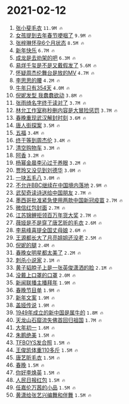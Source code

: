 # 2021-02-12

1. [张小斐毛衣](https://s.weibo.com/weibo?q=%23%E5%BC%A0%E5%B0%8F%E6%96%90%E6%AF%9B%E8%A1%A3%23&Refer=top) `11.9M 🔥`
1. [女孩提到去年春节哽咽了](https://s.weibo.com/weibo?q=%23%E5%A5%B3%E5%AD%A9%E6%8F%90%E5%88%B0%E5%8E%BB%E5%B9%B4%E6%98%A5%E8%8A%82%E5%93%BD%E5%92%BD%E4%BA%86%23&Refer=top) `9.9M 🔥`
1. [张梓琳怀孕6个月状态](https://s.weibo.com/weibo?q=%23%E5%BC%A0%E6%A2%93%E7%90%B3%E6%80%80%E5%AD%956%E4%B8%AA%E6%9C%88%E7%8A%B6%E6%80%81%23&Refer=top) `8.5M 🔥`
1. [新年快乐](https://s.weibo.com/weibo?q=%E6%96%B0%E5%B9%B4%E5%BF%AB%E4%B9%90&Refer=top) `6.7M 🔥`
1. [成龙是去劝架的吧](https://s.weibo.com/weibo?q=%E6%88%90%E9%BE%99%E6%98%AF%E5%8E%BB%E5%8A%9D%E6%9E%B6%E7%9A%84%E5%90%A7&Refer=top) `6.3M 🔥`
1. [易烊千玺是不是又戴假发了](https://s.weibo.com/weibo?q=%23%E6%98%93%E7%83%8A%E5%8D%83%E7%8E%BA%E6%98%AF%E4%B8%8D%E6%98%AF%E5%8F%88%E6%88%B4%E5%81%87%E5%8F%91%E4%BA%86%23&Refer=top) `5.6M 🔥`
1. [怀疑周杰伦舞台是放的MV](https://s.weibo.com/weibo?q=%E6%80%80%E7%96%91%E5%91%A8%E6%9D%B0%E4%BC%A6%E8%88%9E%E5%8F%B0%E6%98%AF%E6%94%BE%E7%9A%84MV&Refer=top) `4.7M 🔥`
1. [李思思的腰](https://s.weibo.com/weibo?q=%E6%9D%8E%E6%80%9D%E6%80%9D%E7%9A%84%E8%85%B0&Refer=top) `4.2M 🔥`
1. [牛年只有354天](https://s.weibo.com/weibo?q=%23%E7%89%9B%E5%B9%B4%E5%8F%AA%E6%9C%89354%E5%A4%A9%23&Refer=top) `4.0M 🔥`
1. [倪妮发型 我蠢蠢欲动](https://s.weibo.com/weibo?q=%E5%80%AA%E5%A6%AE%E5%8F%91%E5%9E%8B%20%E6%88%91%E8%A0%A2%E8%A0%A2%E6%AC%B2%E5%8A%A8&Refer=top) `3.8M 🔥`
1. [张雨绮名字终于读对了](https://s.weibo.com/weibo?q=%23%E5%BC%A0%E9%9B%A8%E7%BB%AE%E5%90%8D%E5%AD%97%E7%BB%88%E4%BA%8E%E8%AF%BB%E5%AF%B9%E4%BA%86%23&Refer=top) `3.7M 🔥`
1. [林允工作室称秒删内容是大冒险惩罚](https://s.weibo.com/weibo?q=%23%E6%9E%97%E5%85%81%E5%B7%A5%E4%BD%9C%E5%AE%A4%E7%A7%B0%E7%A7%92%E5%88%A0%E5%86%85%E5%AE%B9%E6%98%AF%E5%A4%A7%E5%86%92%E9%99%A9%E6%83%A9%E7%BD%9A%23&Refer=top) `3.7M 🔥`
1. [春晚重现武汉解封时刻](https://s.weibo.com/weibo?q=%23%E6%98%A5%E6%99%9A%E9%87%8D%E7%8E%B0%E6%AD%A6%E6%B1%89%E8%A7%A3%E5%B0%81%E6%97%B6%E5%88%BB%23&Refer=top) `3.6M 🔥`
1. [唐人街探案](https://s.weibo.com/weibo?q=%E5%94%90%E4%BA%BA%E8%A1%97%E6%8E%A2%E6%A1%88&Refer=top) `3.5M 🔥`
1. [五福](https://s.weibo.com/weibo?q=%E4%BA%94%E7%A6%8F&Refer=top) `3.4M 🔥`
1. [终于等到周杰伦](https://s.weibo.com/weibo?q=%E7%BB%88%E4%BA%8E%E7%AD%89%E5%88%B0%E5%91%A8%E6%9D%B0%E4%BC%A6&Refer=top) `3.4M 🔥`
1. [清空购物车](https://s.weibo.com/weibo?q=%E6%B8%85%E7%A9%BA%E8%B4%AD%E7%89%A9%E8%BD%A6&Refer=top) `3.3M 🔥`
1. [阿香](https://s.weibo.com/weibo?q=%E9%98%BF%E9%A6%99&Refer=top) `3.2M 🔥`
1. [杨幂金晨李沁过于养眼](https://s.weibo.com/weibo?q=%23%E6%9D%A8%E5%B9%82%E9%87%91%E6%99%A8%E6%9D%8E%E6%B2%81%E8%BF%87%E4%BA%8E%E5%85%BB%E7%9C%BC%23&Refer=top) `3.2M 🔥`
1. [贾玲又没见到刘德华](https://s.weibo.com/weibo?q=%E8%B4%BE%E7%8E%B2%E5%8F%88%E6%B2%A1%E8%A7%81%E5%88%B0%E5%88%98%E5%BE%B7%E5%8D%8E&Refer=top) `3.0M 🔥`
1. [一块五毛八](https://s.weibo.com/weibo?q=%23%E4%B8%80%E5%9D%97%E4%BA%94%E6%AF%9B%E5%85%AB%23&Refer=top) `3.0M 🔥`
1. [不允许BBC继续在中国境内落地](https://s.weibo.com/weibo?q=%23%E4%B8%8D%E5%85%81%E8%AE%B8BBC%E7%BB%A7%E7%BB%AD%E5%9C%A8%E4%B8%AD%E5%9B%BD%E5%A2%83%E5%86%85%E8%90%BD%E5%9C%B0%23&Refer=top) `2.9M 🔥`
1. [武契奇读诗送给中国朋友](https://s.weibo.com/weibo?q=%23%E6%AD%A6%E5%A5%91%E5%A5%87%E8%AF%BB%E8%AF%97%E9%80%81%E7%BB%99%E4%B8%AD%E5%9B%BD%E6%9C%8B%E5%8F%8B%23&Refer=top) `2.7M 🔥`
1. [墨西哥批准紧急使用两款中国新冠疫苗](https://s.weibo.com/weibo?q=%E5%A2%A8%E8%A5%BF%E5%93%A5%E6%89%B9%E5%87%86%E7%B4%A7%E6%80%A5%E4%BD%BF%E7%94%A8%E4%B8%A4%E6%AC%BE%E4%B8%AD%E5%9B%BD%E6%96%B0%E5%86%A0%E7%96%AB%E8%8B%97&Refer=top) `2.7M 🔥`
1. [微信红包封面](https://s.weibo.com/weibo?q=%23%E5%BE%AE%E4%BF%A1%E7%BA%A2%E5%8C%85%E5%B0%81%E9%9D%A2%23&Refer=top) `2.7M 🔥`
1. [江苏锦鲤拒领百万年货大奖](https://s.weibo.com/weibo?q=%23%E6%B1%9F%E8%8B%8F%E9%94%A6%E9%B2%A4%E6%8B%92%E9%A2%86%E7%99%BE%E4%B8%87%E5%B9%B4%E8%B4%A7%E5%A4%A7%E5%A5%96%23&Refer=top) `2.7M 🔥`
1. [薇娅是不是穿了唐艺昕的毛衣](https://s.weibo.com/weibo?q=%E8%96%87%E5%A8%85%E6%98%AF%E4%B8%8D%E6%98%AF%E7%A9%BF%E4%BA%86%E5%94%90%E8%89%BA%E6%98%95%E7%9A%84%E6%AF%9B%E8%A1%A3&Refer=top) `2.6M 🔥`
1. [李易峰喜提全国丈母娘](https://s.weibo.com/weibo?q=%23%E6%9D%8E%E6%98%93%E5%B3%B0%E5%96%9C%E6%8F%90%E5%85%A8%E5%9B%BD%E4%B8%88%E6%AF%8D%E5%A8%98%23&Refer=top) `2.6M 🔥`
1. [王源都长大了月亮姐姐还没老](https://s.weibo.com/weibo?q=%E7%8E%8B%E6%BA%90%E9%83%BD%E9%95%BF%E5%A4%A7%E4%BA%86%E6%9C%88%E4%BA%AE%E5%A7%90%E5%A7%90%E8%BF%98%E6%B2%A1%E8%80%81&Refer=top) `2.5M 🔥`
1. [倪妮的腿](https://s.weibo.com/weibo?q=%E5%80%AA%E5%A6%AE%E7%9A%84%E8%85%BF&Refer=top) `2.4M 🔥`
1. [春晚女明星都太美了](https://s.weibo.com/weibo?q=%23%E6%98%A5%E6%99%9A%E5%A5%B3%E6%98%8E%E6%98%9F%E9%83%BD%E5%A4%AA%E7%BE%8E%E4%BA%86%23&Refer=top) `2.2M 🔥`
1. [刺杀小说家](https://s.weibo.com/weibo?q=%E5%88%BA%E6%9D%80%E5%B0%8F%E8%AF%B4%E5%AE%B6&Refer=top) `2.1M 🔥`
1. [黄子韬脖子上是一张英俊潇洒的脸](https://s.weibo.com/weibo?q=%23%E9%BB%84%E5%AD%90%E9%9F%AC%E8%84%96%E5%AD%90%E4%B8%8A%E6%98%AF%E4%B8%80%E5%BC%A0%E8%8B%B1%E4%BF%8A%E6%BD%87%E6%B4%92%E7%9A%84%E8%84%B8%23&Refer=top) `2.1M 🔥`
1. [没戴上口罩的口罩](https://s.weibo.com/weibo?q=%E6%B2%A1%E6%88%B4%E4%B8%8A%E5%8F%A3%E7%BD%A9%E7%9A%84%E5%8F%A3%E7%BD%A9&Refer=top) `2.0M 🔥`
1. [新闻联播主播拜年](https://s.weibo.com/weibo?q=%23%E6%96%B0%E9%97%BB%E8%81%94%E6%92%AD%E4%B8%BB%E6%92%AD%E6%8B%9C%E5%B9%B4%23&Refer=top) `1.9M 🔥`
1. [春晚节目单](https://s.weibo.com/weibo?q=%23%E6%98%A5%E6%99%9A%E8%8A%82%E7%9B%AE%E5%8D%95%23&Refer=top) `1.9M 🔥`
1. [新年文案](https://s.weibo.com/weibo?q=%E6%96%B0%E5%B9%B4%E6%96%87%E6%A1%88&Refer=top) `1.9M 🔥`
1. [盖娅传说](https://s.weibo.com/weibo?q=%E7%9B%96%E5%A8%85%E4%BC%A0%E8%AF%B4&Refer=top) `1.9M 🔥`
1. [1949年成立的新中国是属牛的](https://s.weibo.com/weibo?q=%231949%E5%B9%B4%E6%88%90%E7%AB%8B%E7%9A%84%E6%96%B0%E4%B8%AD%E5%9B%BD%E6%98%AF%E5%B1%9E%E7%89%9B%E7%9A%84%23&Refer=top) `1.8M 🔥`
1. [天龙山石窟流失佛首回归祖国](https://s.weibo.com/weibo?q=%23%E5%A4%A9%E9%BE%99%E5%B1%B1%E7%9F%B3%E7%AA%9F%E6%B5%81%E5%A4%B1%E4%BD%9B%E9%A6%96%E5%9B%9E%E5%BD%92%E7%A5%96%E5%9B%BD%23&Refer=top) `1.7M 🔥`
1. [大年初一](https://s.weibo.com/weibo?q=%E5%A4%A7%E5%B9%B4%E5%88%9D%E4%B8%80&Refer=top) `1.6M 🔥`
1. [朱鹮绝美](https://s.weibo.com/weibo?q=%23%E6%9C%B1%E9%B9%AE%E7%BB%9D%E7%BE%8E%23&Refer=top) `1.5M 🔥`
1. [TFBOYS发合照](https://s.weibo.com/weibo?q=%23TFBOYS%E5%8F%91%E5%90%88%E7%85%A7%23&Refer=top) `1.5M 🔥`
1. [王俊凯体重110多斤](https://s.weibo.com/weibo?q=%23%E7%8E%8B%E4%BF%8A%E5%87%AF%E4%BD%93%E9%87%8D110%E5%A4%9A%E6%96%A4%23&Refer=top) `1.5M 🔥`
1. [唐艺昕毛衣](https://s.weibo.com/weibo?q=%E5%94%90%E8%89%BA%E6%98%95%E6%AF%9B%E8%A1%A3&Refer=top) `1.5M 🔥`
1. [春晚](https://s.weibo.com/weibo?q=%E6%98%A5%E6%99%9A&Refer=top) `1.5M 🔥`
1. [你好李焕英](https://s.weibo.com/weibo?q=%23%E4%BD%A0%E5%A5%BD%E6%9D%8E%E7%84%95%E8%8B%B1%23&Refer=top) `1.5M 🔥`
1. [人民日报红包](https://s.weibo.com/weibo?q=%23%E4%BA%BA%E6%B0%91%E6%97%A5%E6%8A%A5%E7%BA%A2%E5%8C%85%23&Refer=top) `1.5M 🔥`
1. [任嘉伦万茜的小品](https://s.weibo.com/weibo?q=%E4%BB%BB%E5%98%89%E4%BC%A6%E4%B8%87%E8%8C%9C%E7%9A%84%E5%B0%8F%E5%93%81&Refer=top) `1.5M 🔥`
1. [黄潇给张艺兴编舞和伴舞](https://s.weibo.com/weibo?q=%23%E9%BB%84%E6%BD%87%E7%BB%99%E5%BC%A0%E8%89%BA%E5%85%B4%E7%BC%96%E8%88%9E%E5%92%8C%E4%BC%B4%E8%88%9E%23&Refer=top) `1.5M 🔥`
